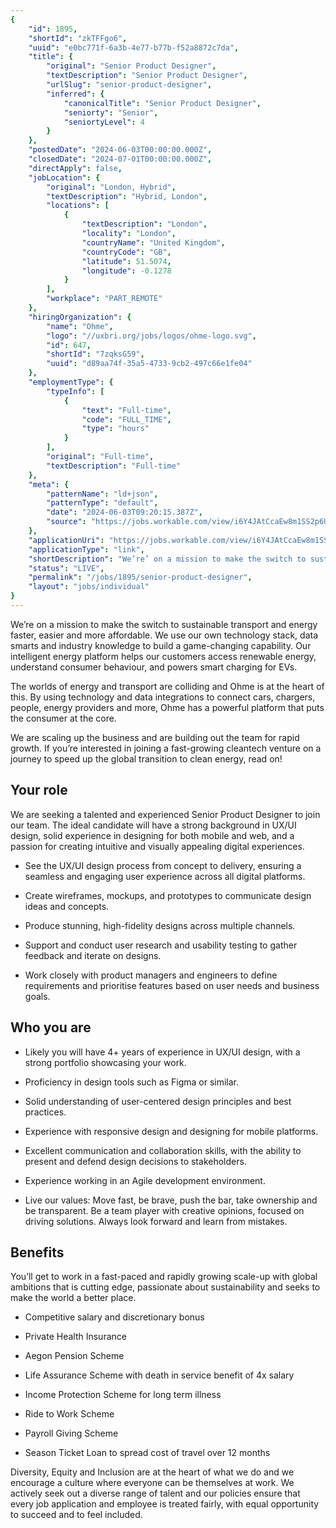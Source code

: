 ```yaml
---
{
	"id": 1895,
	"shortId": "zkTFFgo6",
	"uuid": "e0bc771f-6a3b-4e77-b77b-f52a8872c7da",
	"title": {
		"original": "Senior Product Designer",
		"textDescription": "Senior Product Designer",
		"urlSlug": "senior-product-designer",
		"inferred": {
			"canonicalTitle": "Senior Product Designer",
			"seniorty": "Senior",
			"seniortyLevel": 4
		}
	},
	"postedDate": "2024-06-03T00:00:00.000Z",
	"closedDate": "2024-07-01T00:00:00.000Z",
	"directApply": false,
	"jobLocation": {
		"original": "London, Hybrid",
		"textDescription": "Hybrid, London",
		"locations": [
			{
				"textDescription": "London",
				"locality": "London",
				"countryName": "United Kingdom",
				"countryCode": "GB",
				"latitude": 51.5074,
				"longitude": -0.1278
			}
		],
		"workplace": "PART_REMOTE"
	},
	"hiringOrganization": {
		"name": "Ohme",
		"logo": "//uxbri.org/jobs/logos/ohme-logo.svg",
		"id": 647,
		"shortId": "7zqksG59",
		"uuid": "d89aa74f-35a5-4733-9cb2-497c66e1fe04"
	},
	"employmentType": {
		"typeInfo": [
			{
				"text": "Full-time",
				"code": "FULL_TIME",
				"type": "hours"
			}
		],
		"original": "Full-time",
		"textDescription": "Full-time"
	},
	"meta": {
		"patternName": "ld+json",
		"patternType": "default",
		"date": "2024-06-03T09:20:15.387Z",
		"source": "https://jobs.workable.com/view/i6Y4JAtCcaEw8m1SS2p6UJ/hybrid-senior-product-designer-in-london-at-ohme"
	},
	"applicationUri": "https://jobs.workable.com/view/i6Y4JAtCcaEw8m1SS2p6UJ/hybrid-senior-product-designer-in-london-at-ohme",
	"applicationType": "link",
	"shortDescription": "We’re’ on a mission to make the switch to sustainable transport and energy faster, easier and more affordable. We use our own technology stack, data smarts and industry knowledge to build a",
	"status": "LIVE",
	"permalink": "/jobs/1895/senior-product-designer",
	"layout": "jobs/individual"
}
---
```

<p>We’re on a mission to make the switch to sustainable transport and energy faster, easier and more affordable. We use our own technology stack, data smarts and industry knowledge to build a game-changing capability. Our intelligent energy platform helps our customers access renewable energy, understand consumer behaviour, and powers smart charging for EVs.</p><p>The worlds of energy and transport are colliding and Ohme is at the heart of this. By using technology and data integrations to connect cars, chargers, people, energy providers and more, Ohme has a powerful platform that puts the consumer at the core.</p><p>We are scaling up the business and are building out the team for rapid growth. If you’re interested in joining a fast-growing cleantech venture on a journey to speed up the global transition to clean energy, read on!</p><h2>Your role</h2><p>We are seeking a talented and experienced Senior Product Designer to join our team. The ideal candidate will have a strong background in UX/UI design, solid experience in designing for both mobile and web, and a passion for creating intuitive and visually appealing digital experiences.</p><ul><li><p>See the UX/UI design process from concept to delivery, ensuring a seamless and engaging user experience across all digital platforms.</p></li><li><p>Create wireframes, mockups, and prototypes to communicate design ideas and concepts.</p></li><li><p>Produce stunning, high-fidelity designs across multiple channels.</p></li><li><p>Support and conduct user research and usability testing to gather feedback and iterate on designs.</p></li><li><p>Work closely with product managers and engineers to define requirements and prioritise features based on user needs and business goals.</p></li></ul><h2>Who you are</h2><ul><li><p>Likely you will have 4+ years of experience in UX/UI design, with a strong portfolio showcasing your work.</p></li><li><p>Proficiency in design tools such as Figma or similar.</p></li><li><p>Solid understanding of user-centered design principles and best practices.</p></li><li><p>Experience with responsive design and designing for mobile platforms.</p></li><li><p>Excellent communication and collaboration skills, with the ability to present and defend design decisions to stakeholders.</p></li><li><p>Experience working in an Agile development environment.</p></li><li><p>Live our values: Move fast, be brave, push the bar, take ownership and be transparent. Be a team player with creative opinions, focused on driving solutions. Always look forward and learn from mistakes.</p></li></ul><h2>Benefits</h2><p>You’ll get to work in a fast-paced and rapidly growing scale-up with global ambitions that is cutting edge, passionate about sustainability and seeks to make the world a better place.</p><ul><li><p>Competitive salary and discretionary bonus</p></li><li><p>Private Health Insurance</p></li><li><p>Aegon Pension Scheme</p></li><li><p>Life Assurance Scheme with death in service benefit of 4x salary</p></li><li><p>Income Protection Scheme for long term illness</p></li><li><p>Ride to Work Scheme</p></li><li><p>Payroll Giving Scheme</p></li><li><p>Season Ticket Loan to spread cost of travel over 12 months</p></li></ul><p>Diversity, Equity and Inclusion are at the heart of what we do and we encourage a culture where everyone can be themselves at work. We actively seek out a diverse range of talent and our policies ensure that every job application and employee is treated fairly, with equal opportunity to succeed and to feel included.</p>
